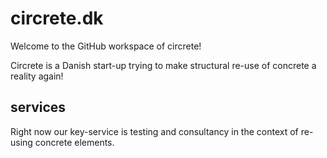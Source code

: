 # circrete.dk

Welcome to the GitHub workspace of circrete!

Circrete is a Danish start-up trying to make structural re-use of concrete a reality again!

## services

Right now our key-service is testing and consultancy in the context of re-using concrete elements.
